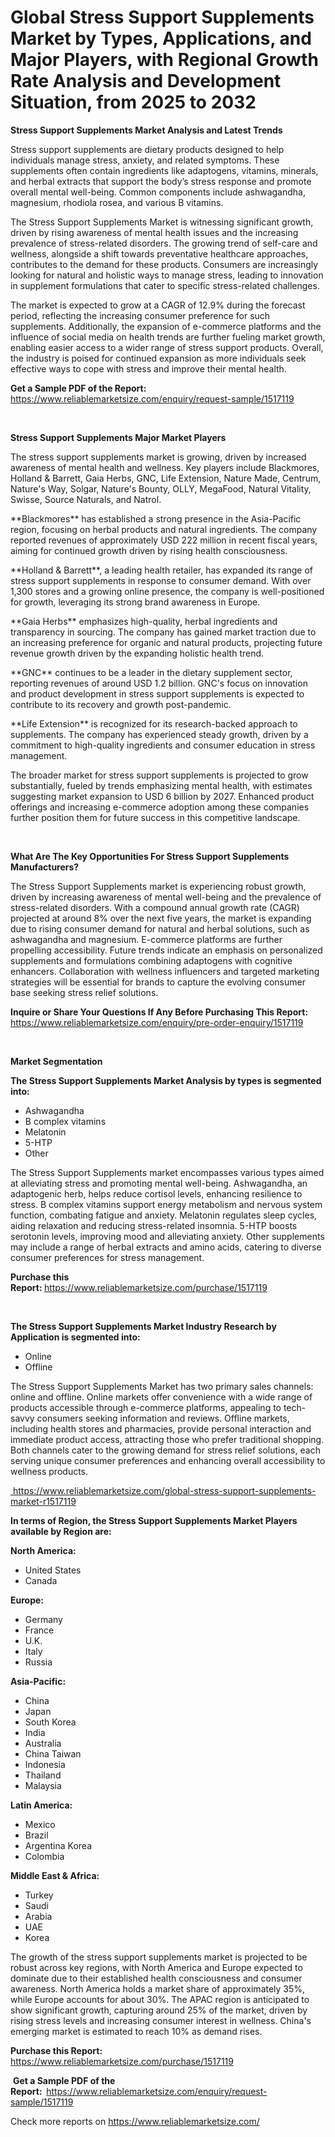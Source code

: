 <p><h1>Global Stress Support Supplements Market by Types, Applications, and Major Players, with Regional Growth Rate Analysis and Development Situation, from 2025 to 2032</h1></p><p><strong>Stress Support Supplements Market Analysis and Latest Trends</strong></p>
<p><p>Stress support supplements are dietary products designed to help individuals manage stress, anxiety, and related symptoms. These supplements often contain ingredients like adaptogens, vitamins, minerals, and herbal extracts that support the body’s stress response and promote overall mental well-being. Common components include ashwagandha, magnesium, rhodiola rosea, and various B vitamins.</p><p>The Stress Support Supplements Market is witnessing significant growth, driven by rising awareness of mental health issues and the increasing prevalence of stress-related disorders. The growing trend of self-care and wellness, alongside a shift towards preventative healthcare approaches, contributes to the demand for these products. Consumers are increasingly looking for natural and holistic ways to manage stress, leading to innovation in supplement formulations that cater to specific stress-related challenges.</p><p>The market is expected to grow at a CAGR of 12.9% during the forecast period, reflecting the increasing consumer preference for such supplements. Additionally, the expansion of e-commerce platforms and the influence of social media on health trends are further fueling market growth, enabling easier access to a wider range of stress support products. Overall, the industry is poised for continued expansion as more individuals seek effective ways to cope with stress and improve their mental health.</p></p>
<p><strong>Get a Sample PDF of the Report:&nbsp;</strong> <a href="https://www.reliablemarketsize.com/enquiry/request-sample/1517119?utm_campaign=2409&utm_medium=2&utm_source=Github&utm_content=ia&utm_term=08022025&utm_id=stress-support-supplements">https://www.reliablemarketsize.com/enquiry/request-sample/1517119</a></p>
<p>&nbsp;</p>
<p><strong>Stress Support Supplements Major Market Players</strong></p>
<p><p>The stress support supplements market is growing, driven by increased awareness of mental health and wellness. Key players include Blackmores, Holland & Barrett, Gaia Herbs, GNC, Life Extension, Nature Made, Centrum, Nature's Way, Solgar, Nature's Bounty, OLLY, MegaFood, Natural Vitality, Swisse, Source Naturals, and Natrol.</p><p>**Blackmores** has established a strong presence in the Asia-Pacific region, focusing on herbal products and natural ingredients. The company reported revenues of approximately USD 222 million in recent fiscal years, aiming for continued growth driven by rising health consciousness.</p><p>**Holland & Barrett**, a leading health retailer, has expanded its range of stress support supplements in response to consumer demand. With over 1,300 stores and a growing online presence, the company is well-positioned for growth, leveraging its strong brand awareness in Europe.</p><p>**Gaia Herbs** emphasizes high-quality, herbal ingredients and transparency in sourcing. The company has gained market traction due to an increasing preference for organic and natural products, projecting future revenue growth driven by the expanding holistic health trend.</p><p>**GNC** continues to be a leader in the dietary supplement sector, reporting revenues of around USD 1.2 billion. GNC's focus on innovation and product development in stress support supplements is expected to contribute to its recovery and growth post-pandemic.</p><p>**Life Extension** is recognized for its research-backed approach to supplements. The company has experienced steady growth, driven by a commitment to high-quality ingredients and consumer education in stress management.</p><p>The broader market for stress support supplements is projected to grow substantially, fueled by trends emphasizing mental health, with estimates suggesting market expansion to USD 6 billion by 2027. Enhanced product offerings and increasing e-commerce adoption among these companies further position them for future success in this competitive landscape.</p></p>
<p>&nbsp;</p>
<p><strong>What Are The Key Opportunities For Stress Support Supplements Manufacturers?</strong></p>
<p><p>The Stress Support Supplements market is experiencing robust growth, driven by increasing awareness of mental well-being and the prevalence of stress-related disorders. With a compound annual growth rate (CAGR) projected at around 8% over the next five years, the market is expanding due to rising consumer demand for natural and herbal solutions, such as ashwagandha and magnesium. E-commerce platforms are further propelling accessibility. Future trends indicate an emphasis on personalized supplements and formulations combining adaptogens with cognitive enhancers. Collaboration with wellness influencers and targeted marketing strategies will be essential for brands to capture the evolving consumer base seeking stress relief solutions.</p></p>
<p><strong>Inquire or Share Your Questions If Any Before Purchasing This Report:</strong> <a href="https://www.reliablemarketsize.com/enquiry/pre-order-enquiry/1517119?utm_campaign=2409&utm_medium=2&utm_source=Github&utm_content=ia&utm_term=08022025&utm_id=stress-support-supplements">https://www.reliablemarketsize.com/enquiry/pre-order-enquiry/1517119</a></p>
<p>&nbsp;</p>
<p><strong>Market Segmentation</strong></p>
<p><strong>The Stress Support Supplements Market Analysis by types is segmented into:</strong></p>
<p><ul><li>Ashwagandha</li><li>B complex vitamins</li><li>Melatonin</li><li>5-HTP</li><li>Other</li></ul></p>
<p><p>The Stress Support Supplements market encompasses various types aimed at alleviating stress and promoting mental well-being. Ashwagandha, an adaptogenic herb, helps reduce cortisol levels, enhancing resilience to stress. B complex vitamins support energy metabolism and nervous system function, combating fatigue and anxiety. Melatonin regulates sleep cycles, aiding relaxation and reducing stress-related insomnia. 5-HTP boosts serotonin levels, improving mood and alleviating anxiety. Other supplements may include a range of herbal extracts and amino acids, catering to diverse consumer preferences for stress management.</p></p>
<p><strong>Purchase this Report:&nbsp;</strong><a href="https://www.reliablemarketsize.com/purchase/1517119?utm_campaign=2409&utm_medium=2&utm_source=Github&utm_content=ia&utm_term=08022025&utm_id=stress-support-supplements">https://www.reliablemarketsize.com/purchase/1517119</a></p>
<p>&nbsp;</p>
<p><strong>The Stress Support Supplements Market Industry Research by Application is segmented into:</strong></p>
<p><ul><li>Online</li><li>Offline</li></ul></p>
<p><p>The Stress Support Supplements Market has two primary sales channels: online and offline. Online markets offer convenience with a wide range of products accessible through e-commerce platforms, appealing to tech-savvy consumers seeking information and reviews. Offline markets, including health stores and pharmacies, provide personal interaction and immediate product access, attracting those who prefer traditional shopping. Both channels cater to the growing demand for stress relief solutions, each serving unique consumer preferences and enhancing overall accessibility to wellness products.</p></p>
<p><a href="https://www.reliablemarketsize.com/global-stress-support-supplements-market-r1517119?utm_campaign=2409&utm_medium=2&utm_source=Github&utm_content=ia&utm_term=08022025&utm_id=stress-support-supplements">&nbsp;https://www.reliablemarketsize.com/global-stress-support-supplements-market-r1517119</a></p>
<p><strong>In terms of Region, the Stress Support Supplements Market Players available by Region are:</strong></p>
<p>
    <p> <strong> North America: </strong>
        <ul>
            <li>United States</li>
            <li>Canada</li>
        </ul>
        </p> 
    <p> <strong> Europe: </strong>
        <ul>
            <li>Germany</li>
            <li>France</li>
            <li>U.K.</li>
            <li>Italy</li>
            <li>Russia</li>
        </ul>
        </p> 
    <p> <strong> Asia-Pacific: </strong>
        <ul>
            <li>China</li>
            <li>Japan</li>
            <li>South Korea</li>
            <li>India</li>
            <li>Australia</li>
            <li>China Taiwan</li>
            <li>Indonesia</li>
            <li>Thailand</li>
            <li>Malaysia</li>
        </ul>
        </p> 
    <p> <strong> Latin America: </strong>
        <ul>
            <li>Mexico</li>
            <li>Brazil</li>
            <li>Argentina Korea</li>
            <li>Colombia</li>
        </ul>
        </p> 
    <p> <strong> Middle East & Africa: </strong>
        <ul>
            <li>Turkey</li>
            <li>Saudi</li>
            <li>Arabia</li>
            <li>UAE</li>
            <li>Korea</li>
        </ul>
    </p>
    </p>
<p><p>The growth of the stress support supplements market is projected to be robust across key regions, with North America and Europe expected to dominate due to their established health consciousness and consumer awareness. North America holds a market share of approximately 35%, while Europe accounts for about 30%. The APAC region is anticipated to show significant growth, capturing around 25% of the market, driven by rising stress levels and increasing consumer interest in wellness. China's emerging market is estimated to reach 10% as demand rises.</p></p>
<p><strong>Purchase this Report: </strong><a href="https://www.reliablemarketsize.com/purchase/1517119?utm_campaign=2409&utm_medium=2&utm_source=Github&utm_content=ia&utm_term=08022025&utm_id=stress-support-supplements">https://www.reliablemarketsize.com/purchase/1517119</a></p>
<p>&nbsp;<strong>Get a Sample PDF of the Report:&nbsp;&nbsp;</strong><a href="https://www.reliablemarketsize.com/enquiry/request-sample/1517119?utm_campaign=2409&utm_medium=2&utm_source=Github&utm_content=ia&utm_term=08022025&utm_id=stress-support-supplements">https://www.reliablemarketsize.com/enquiry/request-sample/1517119</a></p>
<p><strong></strong></p>
<p>Check more reports on <a href="https://www.reliablemarketsize.com/?utm_campaign=2409&utm_medium=2&utm_source=Github&utm_content=ia&utm_term=08022025&utm_id=stress-support-supplements">https://www.reliablemarketsize.com/</a></p>